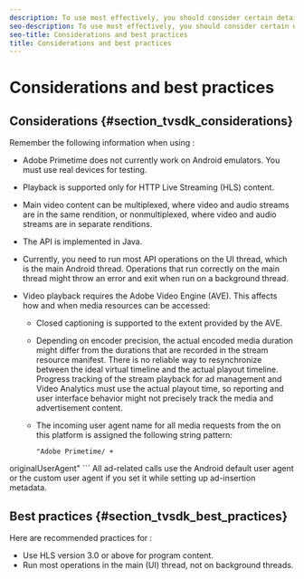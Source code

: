 ```yaml
---
description: To use most effectively, you should consider certain details of its operation and follow certain best practices.
seo-description: To use most effectively, you should consider certain details of its operation and follow certain best practices.
seo-title: Considerations and best practices
title: Considerations and best practices
---
```


# Considerations and best practices

## Considerations {#section_tvsdk_considerations}

Remember the following information when using :
* Adobe Primetime does not currently work on Android emulators.
  You must use real devices for testing.
  
  
* Playback is supported only for HTTP Live Streaming (HLS) content.
* Main video content can be multiplexed, where video and audio streams are in the same rendition, or nonmultiplexed, where video and audio streams are in separate renditions.
* The  API is implemented in Java.
* Currently, you need to run most  API operations on the UI thread, which is the main Android thread.
  Operations that run correctly on the main thread might throw an error and exit when run on a background thread.
  
  
* Video playback requires the Adobe Video Engine (AVE). This affects how and when media resources can be accessed:
    * Closed captioning is supported to the extent provided by the AVE.
    * Depending on encoder precision, the actual encoded media duration might differ from the durations that are recorded in the stream resource manifest.
      There is no reliable way to resynchronize between the ideal virtual timeline and the actual playout timeline. Progress tracking of the stream playback for ad management and Video Analytics must use the actual playout time, so reporting and user interface behavior might not precisely track the media and advertisement content.
      
      
    * The incoming user agent name for all media requests from the  on this platform is assigned the following string pattern:
      ```
      "Adobe Primetime/ + 
<span class="varname">originalUserAgent</span>"
      ```
      All ad-related calls use the Android default user agent or the custom user agent if you set it while setting up ad-insertion metadata.
  

## Best practices {#section_tvsdk_best_practices}

Here are recommended practices for :
* Use HLS version 3.0 or above for program content.
* Run most  operations in the main (UI) thread, not on background threads.

